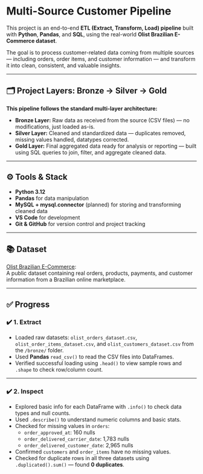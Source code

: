 # Multi-Source Customer Pipeline

This project is an end-to-end **ETL (Extract, Transform, Load) pipeline** built with **Python**, **Pandas**, and **SQL**, using the real-world **Olist Brazilian E-Commerce dataset**.

The goal is to process customer-related data coming from multiple sources — including orders, order items, and customer information — and transform it into clean, consistent, and valuable insights.

---

## 🗂️ Project Layers: Bronze → Silver → Gold

**This pipeline follows the standard multi-layer architecture:**

- **Bronze Layer:** Raw data as received from the source (CSV files) — no modifications, just loaded as-is.
- **Silver Layer:** Cleaned and standardized data — duplicates removed, missing values handled, datatypes corrected.
- **Gold Layer:** Final aggregated data ready for analysis or reporting — built using SQL queries to join, filter, and aggregate cleaned data.

---

## ⚙️ Tools & Stack

- **Python 3.12**
- **Pandas** for data manipulation
- **MySQL + mysql.connector** (planned) for storing and transforming cleaned data
- **VS Code** for development
- **Git & GitHub** for version control and project tracking

---

## 📚 Dataset

[Olist Brazilian E-Commerce](https://www.kaggle.com/datasets/olistbr/brazilian-ecommerce):  
A public dataset containing real orders, products, payments, and customer information from a Brazilian online marketplace.

---

## ✅ Progress

### ✔️ 1. Extract

- Loaded raw datasets: `olist_orders_dataset.csv`, `olist_order_items_dataset.csv`, and `olist_customers_dataset.csv` from the `/bronze/` folder.
- Used **Pandas** `read_csv()` to read the CSV files into DataFrames.
- Verified successful loading using `.head()` to view sample rows and `.shape` to check row/column count.

---

### ✔️ 2. Inspect

- Explored basic info for each DataFrame with `.info()` to check data types and null counts.
- Used `.describe()` to understand numeric columns and basic stats.
- Checked for missing values in `orders`:
  - `order_approved_at`: 160 nulls
  - `order_delivered_carrier_date`: 1,783 nulls
  - `order_delivered_customer_date`: 2,965 nulls
- Confirmed `customers` and `order_items` have no missing values.
- Checked for duplicate rows in all three datasets using `.duplicated().sum()` — found **0 duplicates**.

